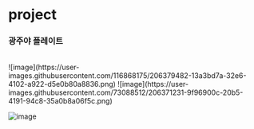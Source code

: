 # project
<h3> 광주야 플레이트</h3>
<br>
![image](https://user-images.githubusercontent.com/116868175/206379482-13a3bd7a-32e6-4102-a922-d5e0b80a8836.png)
![image](https://user-images.githubusercontent.com/73088512/206371231-9f96900c-20b5-4191-94c8-35a0b8a06f5c.png)

![image](https://user-images.githubusercontent.com/73088512/206371338-52f54f3e-bea6-46dd-a932-5326bd91bf0d.png)
